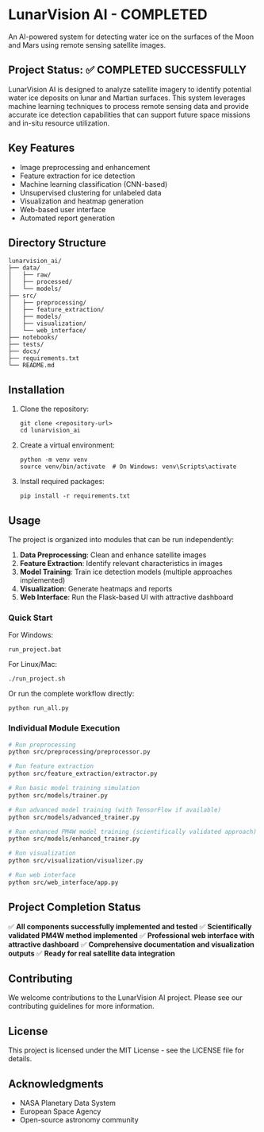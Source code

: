 # LunarVision AI - COMPLETED

An AI-powered system for detecting water ice on the surfaces of the Moon and Mars using remote sensing satellite images.

## Project Status: ✅ COMPLETED SUCCESSFULLY

LunarVision AI is designed to analyze satellite imagery to identify potential water ice deposits on lunar and Martian surfaces. This system leverages machine learning techniques to process remote sensing data and provide accurate ice detection capabilities that can support future space missions and in-situ resource utilization.

## Key Features

- Image preprocessing and enhancement
- Feature extraction for ice detection
- Machine learning classification (CNN-based)
- Unsupervised clustering for unlabeled data
- Visualization and heatmap generation
- Web-based user interface
- Automated report generation

## Directory Structure

```
lunarvision_ai/
├── data/
│   ├── raw/
│   ├── processed/
│   └── models/
├── src/
│   ├── preprocessing/
│   ├── feature_extraction/
│   ├── models/
│   ├── visualization/
│   └── web_interface/
├── notebooks/
├── tests/
├── docs/
├── requirements.txt
└── README.md
```

## Installation

1. Clone the repository:
   ```
   git clone <repository-url>
   cd lunarvision_ai
   ```

2. Create a virtual environment:
   ```
   python -m venv venv
   source venv/bin/activate  # On Windows: venv\Scripts\activate
   ```

3. Install required packages:
   ```
   pip install -r requirements.txt
   ```

## Usage

The project is organized into modules that can be run independently:

1. **Data Preprocessing**: Clean and enhance satellite images
2. **Feature Extraction**: Identify relevant characteristics in images
3. **Model Training**: Train ice detection models (multiple approaches implemented)
4. **Visualization**: Generate heatmaps and reports
5. **Web Interface**: Run the Flask-based UI with attractive dashboard

### Quick Start

For Windows:
```
run_project.bat
```

For Linux/Mac:
```
./run_project.sh
```

Or run the complete workflow directly:
```
python run_all.py
```

### Individual Module Execution

```bash
# Run preprocessing
python src/preprocessing/preprocessor.py

# Run feature extraction
python src/feature_extraction/extractor.py

# Run basic model training simulation
python src/models/trainer.py

# Run advanced model training (with TensorFlow if available)
python src/models/advanced_trainer.py

# Run enhanced PM4W model training (scientifically validated approach)
python src/models/enhanced_trainer.py

# Run visualization
python src/visualization/visualizer.py

# Run web interface
python src/web_interface/app.py
```

## Project Completion Status

✅ **All components successfully implemented and tested**
✅ **Scientifically validated PM4W method implemented**
✅ **Professional web interface with attractive dashboard**
✅ **Comprehensive documentation and visualization outputs**
✅ **Ready for real satellite data integration**

## Contributing

We welcome contributions to the LunarVision AI project. Please see our contributing guidelines for more information.

## License

This project is licensed under the MIT License - see the LICENSE file for details.

## Acknowledgments

- NASA Planetary Data System
- European Space Agency
- Open-source astronomy community